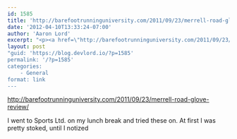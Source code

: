 ```yaml
---
id: 1585
title: 'http://barefootrunninguniversity.com/2011/09/23/merrell-road-glove-review/'
date: '2012-04-10T13:33:24-07:00'
author: 'Aaron Lord'
excerpt: "<p><a href=\"http://barefootrunninguniversity.com/2011/09/23/merrell-road-glove-review/\" title=\"http://barefootrunninguniversity.com/2011/09/23/merrell-road-glove-review/\">http://barefootrunninguniversity.com/2011/09/23/merrell-road-glove-review/</a></p><p>I went to Sports Ltd. on my lunch break and tried these on. At first I was pretty stoked, until I notized\_</p>"
layout: post
"guid: 'https://blog.devlord.io/?p=1585'
permalink: '/?p=1585'
categories:
    - General
format: link
---
```


<p><a href="http://barefootrunninguniversity.com/2011/09/23/merrell-road-glove-review/" title="http://barefootrunninguniversity.com/2011/09/23/merrell-road-glove-review/">http://barefootrunninguniversity.com/2011/09/23/merrell-road-glove-review/</a></p><p>I went to Sports Ltd. on my lunch break and tried these on. At first I was pretty stoked, until I notized </p>